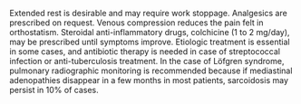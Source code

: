 Extended rest is desirable and may require work stoppage. Analgesics are prescribed on request. Venous compression reduces the pain felt in orthostatism. Steroidal anti-inflammatory drugs, colchicine (1 to 2 mg/day), may be prescribed until symptoms improve. Etiologic treatment is essential in some cases, and antibiotic therapy is needed in case of streptococcal infection or anti-tuberculosis treatment. In the case of Löfgren syndrome, pulmonary radiographic monitoring is recommended because if mediastinal adenopathies disappear in a few months in most patients, sarcoidosis may persist in 10% of cases.